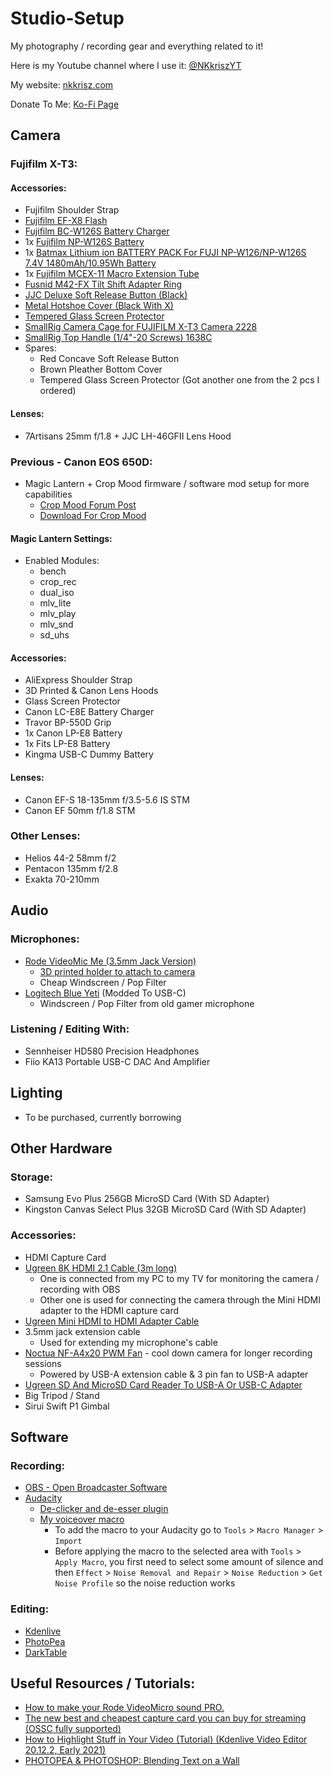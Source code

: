 # Studio-Setup
My photography / recording gear and everything related to it!

Here is my Youtube channel where I use it: [@NKkriszYT](https://www.youtube.com/@NKkriszYT)

My website: [nkkrisz.com](https://nkkrisz.com)

Donate To Me: [Ko-Fi Page](https://ko-fi.com/nkkrisz)

## Camera

### Fujifilm X-T3:

#### Accessories:
- Fujifilm Shoulder Strap
- [Fujifilm EF-X8 Flash](https://www.fujifilm-x.com/en-us/products/accessories/ef-x8/)
- [Fujifilm BC-W126S Battery Charger](https://www.fujifilm-x.com/en-us/products/accessories/bc-w126s/)
- 1x [Fujifilm NP-W126S Battery](https://www.fujifilm-x.com/en-us/products/accessories/np-w126s/)
- 1x [Batmax Lithium ion BATTERY PACK For FUJI NP-W126/NP-W126S 7.4V 1480mAh/10.95Wh Battery](https://www.aliexpress.com/item/32974068573.html)
- 1x [Fujifilm MCEX-11 Macro Extension Tube](https://www.fujifilm-x.com/en-us/products/accessories/mcex-11/)
- [Fusnid M42-FX Tilt Shift Adapter Ring](https://www.aliexpress.com/item/1005007916687392.html)
- [JJC Deluxe Soft Release Button (Black)](https://www.aliexpress.com/item/1005008075275416.html)
- [Metal Hotshoe Cover (Black With X)](https://www.aliexpress.com/item/1005005752733274.html)
- [Tempered Glass Screen Protector](https://www.aliexpress.com/item/1005006391141315.html)
- [SmallRig Camera Cage for FUJIFILM X-T3 Camera 2228](https://www.smallrig.com/smallrig-camera-cage-for-fujifilm-x-t3-2228.html)
- [SmallRig Top Handle (1/4"-20 Screws) 1638C](https://www.smallrig.com/smallrig-top-handle-with-cold-shoe-1638c.html)
- Spares:
  - Red Concave Soft Release Button
  - Brown Pleather Bottom Cover
  - Tempered Glass Screen Protector (Got another one from the 2 pcs I ordered)

#### Lenses:
- 7Artisans 25mm f/1.8 + JJC LH-46GFII Lens Hood
 
### Previous - Canon EOS 650D:
- Magic Lantern + Crop Mood firmware / software mod setup for more capabilities
  - [Crop Mood Forum Post](https://www.magiclantern.fm/forum/index.php?topic=26851)
  - [Download For Crop Mood](https://bitbucket.org/bilal_fakhouri/crop-mood-builds/downloads/)

#### Magic Lantern Settings:
- Enabled Modules:
  - bench
  - crop_rec
  - dual_iso
  - mlv_lite
  - mlv_play
  - mlv_snd
  - sd_uhs

#### Accessories:
- AliExpress Shoulder Strap
- 3D Printed & Canon Lens Hoods
- Glass Screen Protector
- Canon LC-E8E Battery Charger
- Travor BP-550D Grip
- 1x Canon LP-E8 Battery
- 1x Fits LP-E8 Battery
- Kingma USB-C Dummy Battery

#### Lenses:
- Canon EF-S 18-135mm f/3.5-5.6 IS STM
- Canon EF 50mm f/1.8 STM

### Other Lenses:
  - Helios 44-2 58mm f/2
  - Pentacon 135mm f/2.8
  - Exakta 70-210mm

## Audio

### Microphones:
- [Rode VideoMic Me (3.5mm Jack Version)](https://rode.com/en/microphones/mobile/videomic-me)
  - [3D printed holder to attach to camera](https://www.printables.com/model/298735-rode-videomic-me-hotshoe-coldshoe-adapter)
  - Cheap Windscreen / Pop Filter
- [Logitech Blue Yeti](https://www.logitechg.com/en-us/products/streaming-gear/yeti-premium-usb-microphone.988-000100.html) (Modded To USB-C)
  - Windscreen / Pop Filter from old gamer microphone

### Listening / Editing With:
- Sennheiser HD580 Precision Headphones
- Fiio KA13 Portable USB-C DAC And Amplifier

## Lighting
- To be purchased, currently borrowing

## Other Hardware

### Storage:
- Samsung Evo Plus 256GB MicroSD Card (With SD Adapter)
- Kingston Canvas Select Plus 32GB MicroSD Card (With SD Adapter)

### Accessories:
- HDMI Capture Card
- [Ugreen 8K HDMI 2.1 Cable (3m long)](https://eu.ugreen.com/products/ugreen-hdmi-2-1-cable?variant=40513535737939)
  - One is connected from my PC to my TV for monitoring the camera / recording with OBS
  - Other one is used for connecting the camera through the Mini HDMI adapter to the HDMI capture card
- [Ugreen Mini HDMI to HDMI Adapter Cable](https://eu.ugreen.com/products/4k-mini-hdmi-to-hdmi-cable?variant=40402410438739)
- 3.5mm jack extension cable
  - Used for extending my microphone's cable
- [Noctua NF-A4x20 PWM Fan](https://noctua.at/en/nf-a4x20-pwm) - cool down camera for longer recording sessions
  - Powered by USB-A extension cable & 3 pin fan to USB-A adapter
- [Ugreen SD And MicroSD Card Reader To USB-A Or USB-C Adapter](https://eu.ugreen.com/products/50706)
- Big Tripod / Stand
- Sirui Swift P1 Gimbal

## Software

### Recording:
- [OBS - Open Broadcaster Software](https://obsproject.com/)
- [Audacity](https://www.audacityteam.org/)
  - [De-clicker and de-esser plugin](https://audionyq.com/de-clicker-and-de-esser/)
  - [My voiceover macro](https://github.com/NKkrisz/Studio-Setup/blob/main/Audacity_Voiceover_Macro.txt)
    - To add the macro to your Audacity go to ```Tools``` > ```Macro Manager``` > ```Import```
    - Before applying the macro to the selected area with ```Tools``` > ```Apply Macro```, you first need to select some amount of silence and then ```Effect``` > ```Noise Removal and Repair``` > ```Noise Reduction``` > ```Get Noise Profile``` so the noise reduction works

### Editing:
- [Kdenlive](https://kdenlive.org/en/)
- [PhotoPea](https://www.photopea.com/)
- [DarkTable](https://www.darktable.org/)

## Useful Resources / Tutorials:
- [How to make your Rode VideoMicro sound PRO.](https://www.youtube.com/watch?v=jfB1VUMip80)
- [The new best and cheapest capture card you can buy for streaming (OSSC fully supported)](https://www.youtube.com/watch?v=Ts_Xnh3ZJaw)
- [How to Highlight Stuff in Your Video (Tutorial) (Kdenlive Video Editor 20.12.2, Early 2021)](https://youtu.be/LiBCssQWQEI?si=wrZVa97pSSUUv_E3)
- [PHOTOPEA & PHOTOSHOP: Blending Text on a Wall](https://youtu.be/wkUnhDO7NQ4?si=bNS2T67dmZOfoL7m)

